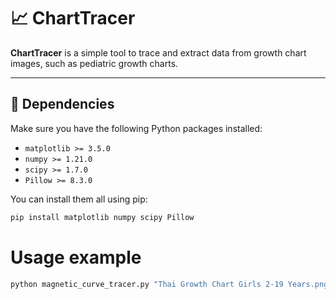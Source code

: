 
# 📈 ChartTracer

**ChartTracer** is a simple tool to trace and extract data from growth chart images, such as pediatric growth charts.

---

## 🔧 Dependencies

Make sure you have the following Python packages installed:

- `matplotlib >= 3.5.0`
- `numpy >= 1.21.0`
- `scipy >= 1.7.0`
- `Pillow >= 8.3.0`

You can install them all using pip:

```bash
pip install matplotlib numpy scipy Pillow
```


# Usage example
```bash
python magnetic_curve_tracer.py "Thai Growth Chart Girls 2-19 Years.png"
```


